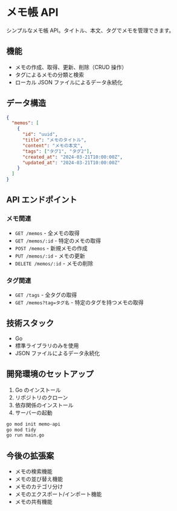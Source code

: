 # メモ帳 API

シンプルなメモ帳 API。タイトル、本文、タグでメモを管理できます。

## 機能

- メモの作成、取得、更新、削除（CRUD 操作）
- タグによるメモの分類と検索
- ローカル JSON ファイルによるデータ永続化

## データ構造

```json
{
  "memos": [
    {
      "id": "uuid",
      "title": "メモのタイトル",
      "content": "メモの本文",
      "tags": ["タグ1", "タグ2"],
      "created_at": "2024-03-21T10:00:00Z",
      "updated_at": "2024-03-21T10:00:00Z"
    }
  ]
}
```

## API エンドポイント

### メモ関連

- `GET /memos` - 全メモの取得
- `GET /memos/:id` - 特定のメモの取得
- `POST /memos` - 新規メモの作成
- `PUT /memos/:id` - メモの更新
- `DELETE /memos/:id` - メモの削除

### タグ関連

- `GET /tags` - 全タグの取得
- `GET /memos?tag=タグ名` - 特定のタグを持つメモの取得

## 技術スタック

- Go
- 標準ライブラリのみを使用
- JSON ファイルによるデータ永続化

## 開発環境のセットアップ

1. Go のインストール
2. リポジトリのクローン
3. 依存関係のインストール
4. サーバーの起動

```bash
go mod init memo-api
go mod tidy
go run main.go
```

## 今後の拡張案

- メモの検索機能
- メモの並び替え機能
- メモのカテゴリ分け
- メモのエクスポート/インポート機能
- メモの共有機能
